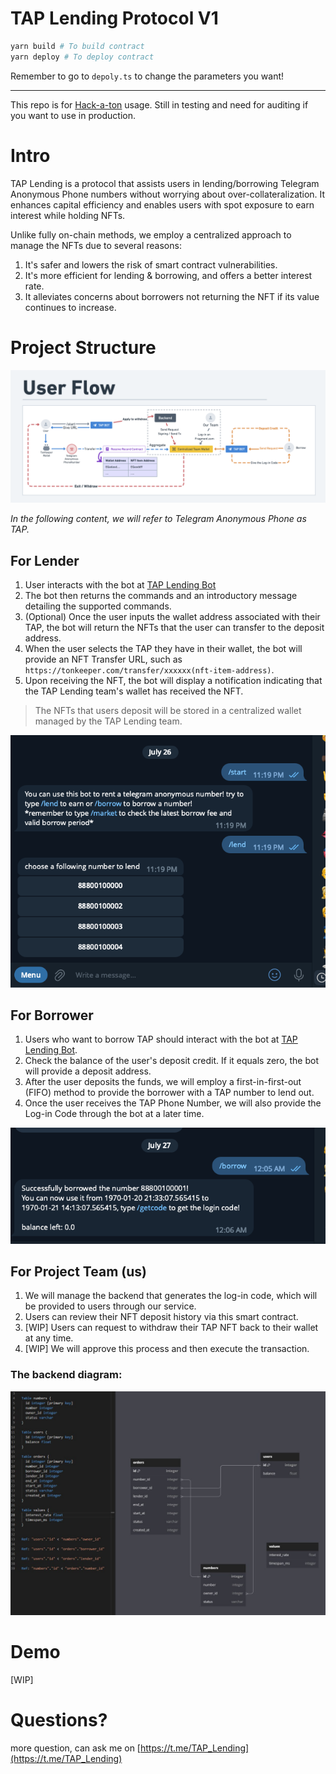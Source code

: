 # TAP Lending Protocol V1

```bash
yarn build # To build contract
yarn deploy # To deploy contract
```

Remember to go to `depoly.ts` to change the parameters you want!

---

This repo is for [Hack-a-ton](https://www.defi-hackaton.com/) usage. Still in testing and need for auditing if you want to use in production.

# Intro

TAP Lending is a protocol that assists users in lending/borrowing Telegram Anonymous Phone numbers without worrying about over-collateralization. It enhances capital efficiency and enables users with spot exposure to earn interest while holding NFTs.

Unlike fully on-chain methods, we employ a centralized approach to manage the NFTs due to several reasons:

1. It's safer and lowers the risk of smart contract vulnerabilities.
2. It's more efficient for lending & borrowing, and offers a better interest rate.
3. It alleviates concerns about borrowers not returning the NFT if its value continues to increase.

# Project Structure

![Example Image](1.png)

_In the following content, we will refer to Telegram Anonymous Phone as TAP._

## For Lender

1. User interacts with the bot at [TAP Lending Bot](https://t.me/tap_lending_bot)
2. The bot then returns the commands and an introductory message detailing the supported commands.
3. (Optional) Once the user inputs the wallet address associated with their TAP, the bot will return the NFTs that the user can transfer to the deposit address.
4. When the user selects the TAP they have in their wallet, the bot will provide an NFT Transfer URL, such as `https://tonkeeper.com/transfer/xxxxxx(nft-item-address)`.
5. Upon receiving the NFT, the bot will display a notification indicating that the TAP Lending team's wallet has received the NFT.

> The NFTs that users deposit will be stored in a centralized wallet managed by the TAP Lending team.

![Alt text](image-1.png)

## For Borrower

1. Users who want to borrow TAP should interact with the bot at [TAP Lending Bot](https://t.me/tap_lending_bot).
2. Check the balance of the user's deposit credit. If it equals zero, the bot will provide a deposit address.
3. After the user deposits the funds, we will employ a first-in-first-out (FIFO) method to provide the borrower with a TAP number to lend out.
4. Once the user receives the TAP Phone Number, we will also provide the Log-in Code through the bot at a later time.

![Alt text](image-2.png)

## For Project Team (us)

1. We will manage the backend that generates the log-in code, which will be provided to users through our service.
2. Users can review their NFT deposit history via this smart contract.
3. [WIP] Users can request to withdraw their TAP NFT back to their wallet at any time.
4. [WIP] We will approve this process and then execute the transaction.

### The backend diagram:

![The backend structure](image-3.png)

# Demo

[WIP]

# Questions?

more question, can ask me on [https://t.me/TAP_Lending](https://t.me/TAP_Lending)
